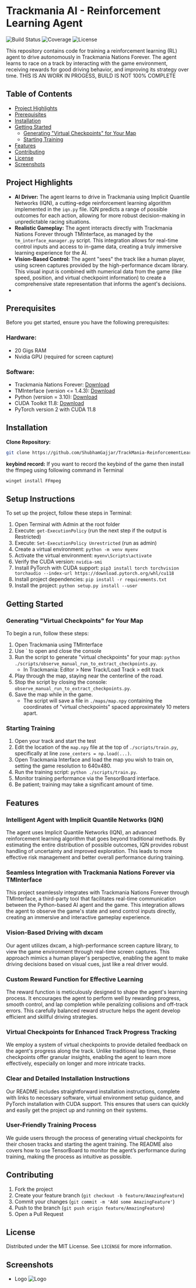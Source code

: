# Trackmania AI - Reinforcement Learning Agent

![Build Status](https://img.shields.io/badge/build-passing-brightgreen)
![Coverage](https://img.shields.io/badge/coverage-100%25-brightgreen)
![License](https://img.shields.io/badge/license-MIT-blue.svg)

This repository contains code for training a reinforcement learning (RL) agent to drive autonomously in Trackmania Nations Forever. The agent learns to race on a track by interacting with the game environment, receiving rewards for good driving behavior, and improving its strategy over time.
THIS IS AN WORK IN PROGESS, BUILD IS NOT 100% COMPLETE

## Table of Contents

- [Project Highlights](#project-highlights)
- [Prerequisites](#prerequisites)
- [Installation](#installation)
- [Getting Started](#getting-started)
  - [Generating "Virtual Checkpoints" for Your Map](#generating-virtual-checkpoints-for-your-map)
  - [Starting Training](#starting-training)
- [Features](#features)
- [Contributing](#contributing)
- [License](#license)
- [Screenshots](#screenshots)

## Project Highlights

* **AI Driver:** The agent learns to drive in Trackmania using Implicit Quantile Networks (IQN), a cutting-edge reinforcement learning algorithm implemented in the `iqn.py` file. IQN predicts a range of possible outcomes for each action, allowing for more robust decision-making in unpredictable racing situations. 
* **Realistic Gameplay:** The agent interacts directly with Trackmania Nations Forever through TMInterface, as managed by the `tm_interface_manager.py` script. This integration allows for real-time control inputs and access to in-game data, creating a truly immersive learning experience for the AI.
* **Vision-Based Control:** The agent "sees" the track like a human player, using screen captures provided by the high-performance dxcam library. This visual input is combined with numerical data from the game (like speed, position, and virtual checkpoint information) to create a comprehensive state representation that informs the agent's decisions.
* 
## Prerequisites

Before you get started, ensure you have the following prerequisites:

### Hardware:

* 20 Gigs RAM
* Nvidia GPU (required for screen capture)

### Software:

* Trackmania Nations Forever: [Download](https://nadeo-download.cdn.ubi.com/trackmaniaforever/tmnationsforever_setup.exe)
* TMInterface (version <= 1.4.3): [Download](https://donadigo.com/files/TMInterface/TMInterface_1.4.3_Setup.exe)
* Python (version = 3.10): [Download](https://www.python.org/downloads/release/python-3100/)
* CUDA Toolkit 11.8: [Download](https://developer.nvidia.com/cuda-11-8-0-download-archive?target_os=Windows&target_arch=x86_64&target_version=11&target_type=exe_local)
* PyTorch version 2 with CUDA 11.8

## Installation

**Clone Repository:**
```bash
git clone https://github.com/ShubhamGajjar/TrackMania-ReinforcementLearning.git
```
**keybind record:**
If you want to record the keybind of the game then install the ffmpeg using following command in Terminal
```bash
winget install FFmpeg
```
## Setup Instructions

To set up the project, follow these steps in Terminal:

1. Open Terminal with Admin at the root folder
2. Execute: `get-ExecutionPolicy` (run the next step if the output is Restricted)
3. Execute: `Set-ExecutionPolicy Unrestricted` (run as admin)
4. Create a virtual environment: `python -m venv myenv`
5. Activate the virtual environment: `myenv\Scripts\activate`
6. Verify the CUDA version: `nvidia-smi`
7. Install PyTorch with CUDA support: `pip3 install torch torchvision torchaudio --index-url https://download.pytorch.org/whl/cu118`
8. Install project dependencies: `pip install -r requirements.txt`
9. Install the project: `python setup.py install --user`

## Getting Started

### Generating "Virtual Checkpoints" for Your Map

To begin a run, follow these steps:

1. Open Trackmania using TMInterface
2. Use ` to open and close the console
3. Run the script to generate "virtual checkpoints" for your map: `python ./scripts/observe_manual_run_to_extract_checkpoints.py`.
    - In Trackmania: Editor > New Track/Load Track > edit track
4. Play through the map, staying near the centerline of the road.
5. Stop the script by closing the console: `observe_manual_run_to_extract_checkpoints.py`.
6. Save the map while in the game.
    - The script will save a file in `./maps/map.npy` containing the coordinates of "virtual checkpoints" spaced approximately 10 meters apart.

### Starting Training

1. Open your track and start the test
2. Edit the location of the `map.npy` file at the top of `./scripts/train.py`, specifically at line `zone_centers = np.load(...)`.
3. Open Trackmania Interface and load the map you wish to train on, setting the game resolution to 640x480.
4. Run the training script: `python ./scripts/train.py`.
5. Monitor training performance via the TensorBoard interface.
6. Be patient; training may take a significant amount of time.

## Features

### Intelligent Agent with Implicit Quantile Networks (IQN)
The agent uses Implicit Quantile Networks (IQN), an advanced reinforcement learning algorithm that goes beyond traditional methods. By estimating the entire distribution of possible outcomes, IQN provides robust handling of uncertainty and improved exploration. This leads to more effective risk management and better overall performance during training.

### Seamless Integration with Trackmania Nations Forever via TMInterface
This project seamlessly integrates with Trackmania Nations Forever through TMInterface, a third-party tool that facilitates real-time communication between the Python-based AI agent and the game. This integration allows the agent to observe the game's state and send control inputs directly, creating an immersive and interactive gameplay experience.

### Vision-Based Driving with dxcam
Our agent utilizes dxcam, a high-performance screen capture library, to view the game environment through real-time screen captures. This approach mimics a human player's perspective, enabling the agent to make driving decisions based on visual cues, just like a real driver would.

### Custom Reward Function for Effective Learning
The reward function is meticulously designed to shape the agent's learning process. It encourages the agent to perform well by rewarding progress, smooth control, and lap completion while penalizing collisions and off-track errors. This carefully balanced reward structure helps the agent develop efficient and skillful driving strategies.

### Virtual Checkpoints for Enhanced Track Progress Tracking
We employ a system of virtual checkpoints to provide detailed feedback on the agent's progress along the track. Unlike traditional lap times, these checkpoints offer granular insights, enabling the agent to learn more effectively, especially on longer and more intricate tracks.

### Clear and Detailed Installation Instructions
Our README includes straightforward installation instructions, complete with links to necessary software, virtual environment setup guidance, and PyTorch installation with CUDA support. This ensures that users can quickly and easily get the project up and running on their systems.

### User-Friendly Training Process
We guide users through the process of generating virtual checkpoints for their chosen tracks and starting the agent training. The README also covers how to use TensorBoard to monitor the agent’s performance during training, making the process as intuitive as possible.

## Contributing

1. Fork the project
2. Create your feature branch (`git checkout -b feature/AmazingFeature`)
3. Commit your changes (`git commit -m 'Add some AmazingFeature'`)
4. Push to the branch (`git push origin feature/AmazingFeature`)
5. Open a Pull Request

## License

Distributed under the MIT License. See `LICENSE` for more information.


## Screenshots
* Logo
![Logo](https://github.com/user-attachments/assets/846ba420-4b3e-40f6-acac-15138404fe36)
